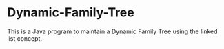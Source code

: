 # Dynamic-Family-Tree
This is a Java program to maintain a Dynamic Family Tree using the linked list concept.
